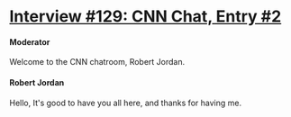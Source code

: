 # [Interview #129: CNN Chat, Entry #2](https://www.theoryland.com/intvmain.php?i=129#2)

#### Moderator

Welcome to the CNN chatroom, Robert Jordan.

#### Robert Jordan

Hello, It's good to have you all here, and thanks for having me.

